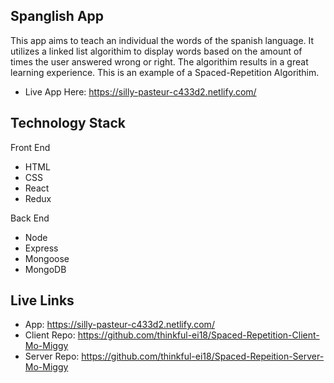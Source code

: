 ## Spanglish App
This app aims to teach an individual the words of the spanish language. It utilizes a linked list algorithim to display words based on the amount of times the user answered wrong or right. The algorithim results in a great learning experience. This is an example of a Spaced-Repetition Algorithim.

- Live App Here: https://silly-pasteur-c433d2.netlify.com/

## Technology Stack

Front End
- HTML
- CSS
- React
- Redux

Back End
- Node
- Express
- Mongoose
- MongoDB

## Live Links

- App: https://silly-pasteur-c433d2.netlify.com/
- Client Repo: https://github.com/thinkful-ei18/Spaced-Repetition-Client-Mo-Miggy
- Server Repo: https://github.com/thinkful-ei18/Spaced-Repeition-Server-Mo-Miggy


